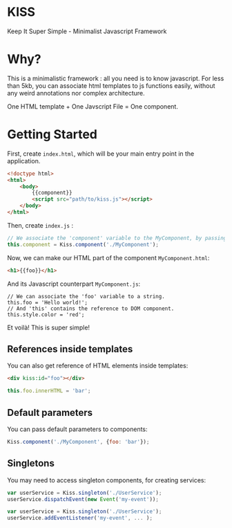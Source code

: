 # KISS
Keep It Super Simple - Minimalist Javascript Framework

# Why?
This is a minimalistic framework : all you need is to know javascript. For less than 5kb, you can associate html templates to js functions easily, without any weird annotations nor complex architecture.

One HTML template + One Javscript File = One component.

# Getting Started
First, create `index.html`, which will be your main entry point in the application.
```html
<!doctype html>
<html>
	<body>
		{{component}}
		<script src="path/to/kiss.js"></script>
	</body>
</html>
```

Then, create `index.js` :
```javascript
// We associate the 'component' variable to the MyComponent, by passing the absolute path.
this.component = Kiss.component('./MyComponent');
```

Now, we can make our HTML part of the component `MyComponent.html`:
```html
<h1>{{foo}}</h1>
```

And its Javascript counterpart `MyComponent.js`:
```javscript
// We can associate the 'foo' variable to a string.
this.foo = 'Hello world!';
// And 'this' contains the reference to DOM component.
this.style.color = 'red';
```

Et voilà! This is super simple!

## References inside templates
You can also get reference of HTML elements inside templates:
```html
<div kiss:id="foo"></div>
```

```javascript
this.foo.innerHTML = 'bar';
```

## Default parameters
You can pass default parameters to components:
```javascript
Kiss.component('./MyComponent', {foo: 'bar'});
```

## Singletons
You may need to access singleton components, for creating services:

```javascript
var userService = Kiss.singleton('./UserService');
userService.dispatchEvent(new Event('my-event'));
```

```javascript 
var userService = Kiss.singleton('./UserService');
userService.addEventListener('my-event', ... );
```
